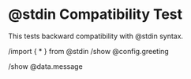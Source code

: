 # @stdin Compatibility Test

This tests backward compatibility with @stdin syntax.

/import { * } from @stdin
/show @config.greeting

/show @data.message